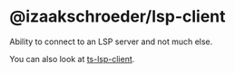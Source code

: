 # @izaakschroeder/lsp-client

Ability to connect to an LSP server and not much else.

You can also look at [ts-lsp-client](https://github.com/ImperiumMaximus/ts-lsp-client/tree/main).
